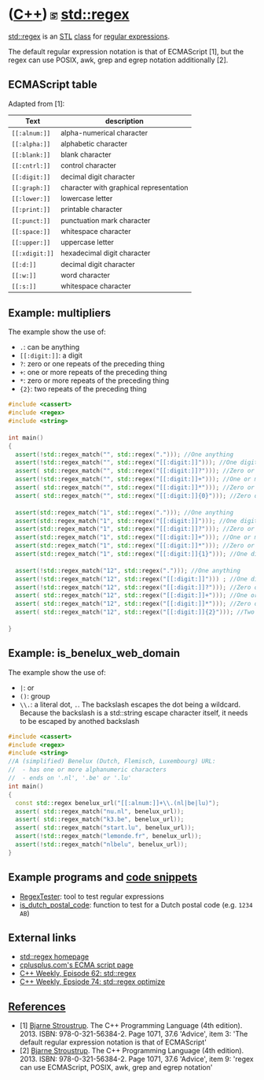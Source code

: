 # ([C++](Cpp.md)) ![STL](PicSTL.png) [std::regex](CppStdRegex.md)

[std::regex](CppStdRegex.md) is an [STL](CppStl.md)
[class](CppClass.md) for [regular expressions](CppRegex.md).

The default regular expression notation is that of ECMAScript [1], but
the regex can use POSIX, awk, grep and egrep notation additionally
[2].

## ECMAScript table

Adapted from [1]:

Text | description
---|---
`[[:alnum:]]` | alpha-numerical character
`[[:alpha:]]` | alphabetic character
`[[:blank:]]` | blank character
`[[:cntrl:]]` | control character
`[[:digit:]]` | decimal digit character
`[[:graph:]]` | character with graphical representation
`[[:lower:]]` | lowercase letter
`[[:print:]]` | printable character
`[[:punct:]]` | punctuation mark character
`[[:space:]]` | whitespace character
`[[:upper:]]` | uppercase letter
`[[:xdigit:]]` | hexadecimal digit character
`[[:d:]]` | decimal digit character
`[[:w:]]` | word character
`[[:s:]]` | whitespace character

## Example: multipliers

The example show the use of:

 * `.`: can be anything
 * `[[:digit:]]`: a digit
 * `?`: zero or one repeats of the preceding thing
 * `+`: one or more repeats of the preceding thing
 * `*`: zero or more repeats of the preceding thing
 * `{2}`: two repeats of the preceding thing

```c++
#include <cassert>
#include <regex>
#include <string>

int main()
{
  assert(!std::regex_match("", std::regex("."))); //One anything
  assert(!std::regex_match("", std::regex("[[:digit:]]"))); //One digit
  assert( std::regex_match("", std::regex("[[:digit:]]?"))); //Zero or one digit
  assert(!std::regex_match("", std::regex("[[:digit:]]+"))); //One or more digits
  assert( std::regex_match("", std::regex("[[:digit:]]*"))); //Zero or more digits
  assert( std::regex_match("", std::regex("[[:digit:]]{0}"))); //Zero digits

  assert(std::regex_match("1", std::regex("."))); //One anything
  assert(std::regex_match("1", std::regex("[[:digit:]]"))); //One digit
  assert(std::regex_match("1", std::regex("[[:digit:]]?"))); //Zero or one digit
  assert(std::regex_match("1", std::regex("[[:digit:]]+"))); //One or more digits
  assert(std::regex_match("1", std::regex("[[:digit:]]*"))); //Zero or more digits
  assert(std::regex_match("1", std::regex("[[:digit:]]{1}"))); //One digit

  assert(!std::regex_match("12", std::regex("."))); //One anything
  assert(!std::regex_match("12", std::regex("[[:digit:]]"))) ; //One digit
  assert(!std::regex_match("12", std::regex("[[:digit:]]?"))); //Zero or one digit
  assert( std::regex_match("12", std::regex("[[:digit:]]+"))); //One or more digits
  assert( std::regex_match("12", std::regex("[[:digit:]]*"))); //Zero or more digits
  assert( std::regex_match("12", std::regex("[[:digit:]]{2}"))); //Two digits

}
```

## Example: is_benelux_web_domain

The example show the use of:

 * `|`: or
 * `()`: group
 * `\\.`: a literal dot, `.`. The backslash escapes the dot being a wildcard. Because the backslash is a std::string escape character itself, it needs to be escaped by anothed backslash 

```c++
#include <cassert>
#include <regex>
#include <string>
//A (simplified) Benelux (Dutch, Flemisch, Luxembourg) URL:
//  - has one or more alphanumeric characters
//  - ends on '.nl', '.be' or '.lu'
int main()
{
  const std::regex benelux_url("[[:alnum:]]+\\.(nl|be|lu)");
  assert( std::regex_match("nu.nl", benelux_url));
  assert( std::regex_match("k3.be", benelux_url));
  assert( std::regex_match("start.lu", benelux_url));
  assert(!std::regex_match("lemonde.fr", benelux_url));
  assert(!std::regex_match("nlbelu", benelux_url));
}
```

## Example programs and [code snippets](CppCodeSnippets.md)

 * [RegexTester](ToolRegexTester.md): tool to test regular expressions
 * [is_dutch_postal_code](https://github.com/richelbilderbeek/is_dutch_postal_code): function to test for a Dutch postal code (e.g. `1234 AB`)

## External links

 * [std::regex homepage](http://www.STL.org/doc/libs/1_43_0/libs/regex/doc/html/index.html)
 * [cplusplus.com's ECMA script page](http://www.cplusplus.com/reference/regex/ECMAScript/)
 * [C++ Weekly, Episode 62: std::regex](https://www.youtube.com/watch?v=IOxKjqC1Ozo)
 * [C++ Weekly, Epsiode 74: std::regex optimize](https://www.youtube.com/watch?v=7hfSyxNxFfo)

## [References](CppReferences.md)

 * [1] [Bjarne Stroustrup](CppBjarneStroustrup.md). The C++ Programming Language (4th edition). 2013. ISBN: 978-0-321-56384-2. Page 1071, 37.6 'Advice', item 3: 'The default regular expression notation is that of ECMAScript'
 * [2] [Bjarne Stroustrup](CppBjarneStroustrup.md). The C++ Programming Language (4th edition). 2013. ISBN: 978-0-321-56384-2. Page 1071, 37.6 'Advice', item 9: 'regex can use ECMAScript, POSIX, awk, grep and egrep notation'
